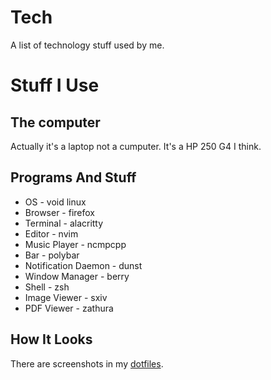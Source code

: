 # Tech
A list of technology stuff used by me.

# Stuff I Use
## The computer
Actually it's a laptop not a cumputer.
It's a HP 250 G4 I think.

## Programs And Stuff
- OS - void linux
- Browser - firefox
- Terminal - alacritty
- Editor - nvim
- Music Player - ncmpcpp
- Bar - polybar
- Notification Daemon - dunst
- Window Manager - berry
- Shell - zsh
- Image Viewer - sxiv
- PDF Viewer - zathura

## How It Looks
There are screenshots in my [dotfiles](https://github.com/notchtc/dotfiles).
</article>

